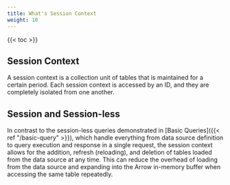 ```yaml
---
title: What's Session Context
weight: 10
---
```


{{< toc >}}

## Session Context

A session context is a collection unit of tables that is maintained for a certain period. Each session context is accessed by an ID, and they are completely isolated from one another.

## Session and Session-less

In contrast to the session-less queries demonstrated in [Basic Queries]({{< ref "/basic-query" >}}), which handle everything from data source definition to query execution and response in a single request, the session context allows for the addition, refresh (reloading), and deletion of tables loaded from the data source at any time. This can reduce the overhead of loading from the data source and expanding into the Arrow in-memory buffer when accessing the same table repeatedly.
